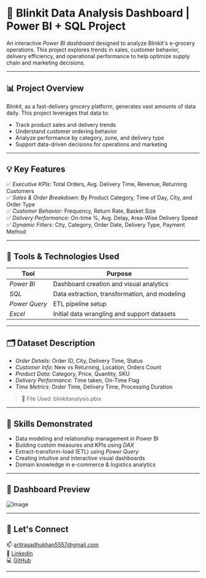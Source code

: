 # 🛒 Blinkit Data Analysis Dashboard | Power BI + SQL Project

An interactive *Power BI dashboard* designed to analyze Blinkit's e-grocery operations. This project explores trends in sales, customer behavior, delivery efficiency, and operational performance to help optimize supply chain and marketing decisions.

---

## 📊 Project Overview

Blinkit, as a fast-delivery grocery platform, generates vast amounts of data daily. This project leverages that data to:

- Track product sales and delivery trends
- Understand customer ordering behavior
- Analyze performance by category, zone, and delivery type
- Support data-driven decisions for operations and marketing

---

## 💡 Key Features

✅ *Executive KPIs*: Total Orders, Avg. Delivery Time, Revenue, Returning Customers  
✅ *Sales & Order Breakdown*: By Product Category, Time of Day, City, and Order Type  
✅ *Customer Behavior*: Frequency, Return Rate, Basket Size  
✅ *Delivery Performance*: On-time %, Avg. Delay, Area-Wise Delivery Speed  
✅ *Dynamic Filters*: City, Category, Order Date, Delivery Type, Payment Method

---

## 🧰 Tools & Technologies Used

| Tool         | Purpose                                        |
|--------------|------------------------------------------------|
| *Power BI* | Dashboard creation and visual analytics        |
| *SQL*      | Data extraction, transformation, and modeling  |
| *Power Query* | ETL pipeline setup                         |
| *Excel*    | Initial data wrangling and support datasets    |

---

## 🗂 Dataset Description

- *Order Details*: Order ID, City, Delivery Time, Status  
- *Customer Info*: New vs Returning, Location, Orders Count  
- *Product Data*: Category, Price, Quantity, SKU  
- *Delivery Performance*: Time taken, On-Time Flag  
- *Time Metrics*: Order Time, Delivery Time, Processing Duration

> 📁 File Used: blinkitanalysis.pbix

---

## 🧠 Skills Demonstrated

- Data modeling and relationship management in Power BI  
- Building custom measures and KPIs using *DAX*  
- Extract-transform-load (ETL) using *Power Query*  
- Creating intuitive and interactive visual dashboards  
- Domain knowledge in e-commerce & logistics analytics

---

## 📸 Dashboard Preview


![Image](https://github.com/user-attachments/assets/ff7aca21-89df-43ff-b0aa-71a5ee847e7a)


---

## 🔗 Let's Connect

📫 aritrasadhukhan5557@gmail.com  
🔗 [LinkedIn](https://www.linkedin.com/in/aritrasadhukhan)  
💻 [GitHub](https://github.com/AritraSadhukhan)

---
